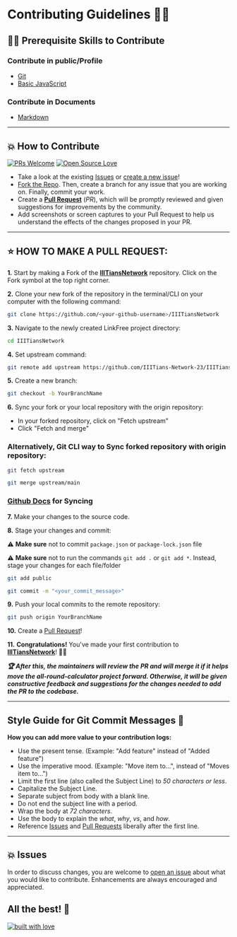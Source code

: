 # Contributing Guidelines 👨‍💻
## 👨‍💻 Prerequisite Skills to Contribute

### Contribute in public/Profile

- [Git](https://git-scm.com/) 
- [Basic JavaScript](https://developer.mozilla.org/en-US/docs/Web/JavaScript)

### Contribute in Documents

- [Markdown](https://www.markdownguide.org/basic-syntax/)

---
## 💥 How to Contribute

[![PRs Welcome](https://img.shields.io/badge/PRs-welcome-brightgreen.svg?style=flat-square)](https://github.com/IIITians-Network-23/IIITiansNetwork/pulls)
[![Open Source Love](https://badges.frapsoft.com/os/v1/open-source.png?v=103)](https://github.com/IIITians-Network-23)

- Take a look at the existing [Issues](https://github.com/IIITians-Network-23/IIITiansNetwork/issues) or [create a new issue](https://github.com/IIITians-Network-23/IIITiansNetwork/issues/new/choose)!
- [Fork the Repo](https://github.com/IIITians-Network-23/IIITiansNetwork/fork). Then, create a branch for any issue that you are working on. Finally, commit your work.
- Create a **[Pull Request](https://github.com/IIITians-Network-23/IIITiansNetwork/compare)** (_PR_), which will be promptly reviewed and given suggestions for improvements by the community.
- Add screenshots or screen captures to your Pull Request to help us understand the effects of the changes proposed in your PR.


---
## ⭐ HOW TO MAKE A PULL REQUEST:

**1.** Start by making a Fork of the [**IIITiansNetwork**](https://github.com/IIITians-Network-23/IIITiansNetwork/) repository. Click on the <a href="https://github.com/IIITians-Network-23/IIITiansNetwork/fork"><img src="https://i.imgur.com/G4z1kEe.png" height="15" width="15"></a> Fork symbol at the top right corner.

**2.** Clone your new fork of the repository in the terminal/CLI on your computer with the following command:

```bash
git clone https://github.com/<your-github-username>/IIITiansNetwork
```

**3.** Navigate to the newly created LinkFree project directory:

```bash
cd IIITiansNetwork
```

**4.** Set upstream command:

```bash
git remote add upstream https://github.com/IIITians-Network-23/IIITiansNetwork.git
```

**5.** Create a new branch:

```bash
git checkout -b YourBranchName
```

**6.** Sync your fork or your local repository with the origin repository:

- In your forked repository, click on "Fetch upstream"
- Click "Fetch and merge"

### Alternatively, Git CLI way to Sync forked repository with origin repository:

```bash
git fetch upstream
```

```bash
git merge upstream/main
```

### [Github Docs](https://docs.github.com/en/github/collaborating-with-pull-requests/addressing-merge-conflicts/resolving-a-merge-conflict-on-github) for Syncing

**7.** Make your changes to the source code.

**8.** Stage your changes and commit:

⚠️ **Make sure** not to commit `package.json` or `package-lock.json` file

⚠️ **Make sure** not to run the commands `git add .` or `git add *`. Instead, stage your changes for each file/folder

```bash
git add public
```

```bash
git commit -m "<your_commit_message>"
```

**9.** Push your local commits to the remote repository:

```bash
git push origin YourBranchName
```

**10.** Create a [Pull Request](https://help.github.com/en/github/collaborating-with-issues-and-pull-requests/creating-a-pull-request)!

**11.** **Congratulations!** You've made your first contribution to [**IIITiansNetwork**](https://github.com/IIITians-Network-23/IIITiansNetwork/graphs/contributors)! 🙌🏼

**_:trophy: After this, the maintainers will review the PR and will merge it if it helps move the all-round-calculator project forward. Otherwise, it will be given constructive feedback and suggestions for the changes needed to add the PR to the codebase._**

---

## Style Guide for Git Commit Messages :memo:

**How you can add more value to your contribution logs:**

- Use the present tense. (Example: "Add feature" instead of "Added feature")
- Use the imperative mood. (Example: "Move item to...", instead of "Moves item to...")
- Limit the first line (also called the Subject Line) to _50 characters or less_.
- Capitalize the Subject Line.
- Separate subject from body with a blank line.
- Do not end the subject line with a period.
- Wrap the body at _72 characters_.
- Use the body to explain the _what_, _why_, _vs_, and _how_.
- Reference [Issues](https://github.com/IIITians-Network-23/IIITiansNetwork/issues) and [Pull Requests](https://github.com/IIITians-Network-23/IIITiansNetwork/pulls) liberally after the first line.

---
## 💥 Issues

In order to discuss changes, you are welcome to [open an issue](https://github.com/IIITians-Network-23/IIITiansNetwork/issues/new/choose) about what you would like to contribute. Enhancements are always encouraged and appreciated.

## All the best! 🥇

[![built with love](https://forthebadge.com/images/badges/built-with-love.svg)](https://github.com/IIITians-Network-23)

